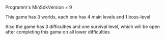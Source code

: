 Programm's MinSdkVersion = 9

This game has 3 worlds, each one has 4 main levels and 1 boss-level

Also the game has 3 difficulties and one survival level, which will be open after completing this game on all lower difficulties
